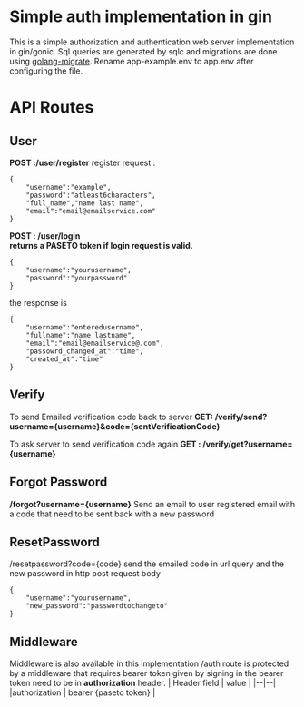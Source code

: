 # Simple auth implementation in gin

This is a simple authorization and authentication web server implementation in gin/gonic.
Sql queries are generated by sqlc and migrations are done using [golang-migrate](https://github.com/golang-migrate/migrate).
Rename app-example.env to app.env after configuring the file.


# API Routes

## User
**POST :/user/register** 
register request :

    {
	    "username":"example",
	    "password":"atleast6characters",
	    "full_name","name last name",
	    "email":"email@emailservice.com"
    }
**POST : /user/login  
 returns a PASETO token if login request is valid.**
 

    {
	    "username":"yourusername",
	    "password":"yourpassword"
    }
the response is 

    {
	    "username":"enteredusername",
	    "fullname":"name lastname",
	    "email":"email@emailservice@.com",
	    "passowrd_changed_at":"time",
	    "created_at":"time"
    }

## Verify
To send Emailed verification code back to server
**GET: /verify/send?username={username}&code={sentVerificationCode}**

To ask server to send verification code again
**GET : /verify/get?username={username}** 

## Forgot Password
**/forgot?username={username}**
Send an email to user registered email with a code that need to be sent back with a new password

## ResetPassword
/resetpassword?code={code}
send the emailed code in url query and the new password in http post request body

    {
	    "username":"yourusername",
	    "new_password":"passwordtochangeto"
    }
## Middleware
Middleware is also available in this implementation
/auth route is protected by a middleware that requires bearer token given by signing in
the bearer token need to be in **authorization** header.
| Header field | value |
|--|--|
|authorization  | bearer {paseto token} |






